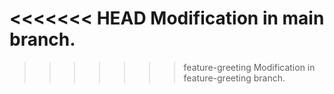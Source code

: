 <<<<<<< HEAD
Modification in main branch.
=======
>>>>>>> feature-greeting
>>>>>>> Modification in feature-greeting branch.

